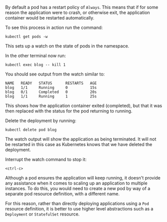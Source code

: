 By default a pod has a restart policy of `Always`. This means that if for some reason the application were to crash, or otherwise exit, the application container would be restarted automatically.

To see this process in action run the command:

```execute-1
kubectl get pods -w
```

This sets up a watch on the state of pods in the namespace.

In the other terminal now run:

```execute-2
kubectl exec blog -- kill 1
```

You should see output from the watch similar to:

```
NAME   READY   STATUS      RESTARTS   AGE
blog   1/1     Running     0          15s
blog   0/1     Completed   0          20s
blog   1/1     Running     1          25s
```

This shows how the application container exited (completed), but that it was then replaced with the status for the pod returning to running.

Delete the deployment by running:

```execute-2
kubectl delete pod blog
```

The watch output will show the application as being terminated. It will not be restarted in this case as Kubernetes knows that we have deleted the deployment.

Interrupt the watch command to stop it:

```execute-1
<ctrl-c>
```

Although a pod ensures the application will keep running, it doesn't provide any assistance when it comes to scaling up an application to multiple instances. To do this, you would need to create a new pod by way of a separate pod resource definition, with a different name.

For this reason, rather than directly deploying applications using a `Pod` resource definition, it is better to use higher level abstractions such as a `Deployment` or `StatefulSet` resource.
